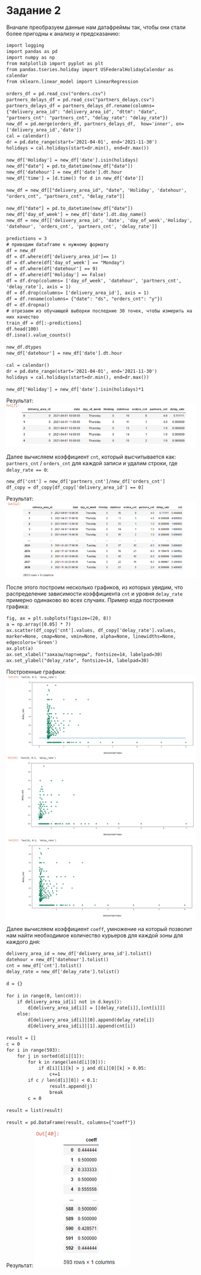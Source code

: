 # Задание 2
Вначале преобразуем данные нам датафреймы так, чтобы они стали более пригодны к анализу и предсказанию:
```
import logging
import pandas as pd
import numpy as np
from matplotlib import pyplot as plt
from pandas.tseries.holiday import USFederalHolidayCalendar as calendar
from sklearn.linear_model import LinearRegression

orders_df = pd.read_csv("orders.csv")
partners_delays_df = pd.read_csv("partners_delays.csv")
partners_delays_df = partners_delays_df.rename(columns={"delivery_area_id": "delivery_area_id", "dttm": "date", "partners_cnt": "partners_cnt", "delay_rate": "delay_rate"})
new_df = pd.merge(orders_df, partners_delays_df,  how='inner', on=['delivery_area_id','date'])
cal = calendar()
dr = pd.date_range(start='2021-04-01', end='2021-11-30')
holidays = cal.holidays(start=dr.min(), end=dr.max())

new_df['Holiday'] = new_df['date'].isin(holidays)
new_df["date"] = pd.to_datetime(new_df["date"])
new_df['datehour'] = new_df['date'].dt.hour
new_df['time'] = [d.time() for d in new_df['date']]

new_df = new_df[["delivery_area_id", "date", 'Holiday', 'datehour', "orders_cnt", "partners_cnt", "delay_rate"]]

new_df["date"] = pd.to_datetime(new_df["date"])
new_df['day_of_week'] = new_df['date'].dt.day_name()
new_df = new_df[['delivery_area_id', 'date', 'day_of_week','Holiday', 'datehour', 'orders_cnt', 'partners_cnt', 'delay_rate']]

predictions = 3
# приводим dataframe к нужному формату
df = new_df
df = df.where(df['delivery_area_id']== 1)
df = df.where(df['day_of_week'] == "Monday")
df = df.where(df['datehour'] == 9)
df = df.where(df['Holiday'] == False)
df = df.drop(columns= ['day_of_week', 'datehour', 'partners_cnt', 'delay_rate'], axis = 1)
df = df.drop(columns= ['delivery_area_id'], axis = 1)
df = df.rename(columns= {"date": "ds", "orders_cnt": "y"})
df = df.dropna()
# отрезаем из обучающей выборки последние 30 точек, чтобы измерить на них качество
train_df = df[:-predictions] 
df.head(100)
df.isna().value_counts()

new_df.dtypes
new_df['datehour'] = new_df['date'].dt.hour

cal = calendar()
dr = pd.date_range(start='2021-04-01', end='2021-11-30')
holidays = cal.holidays(start=dr.min(), end=dr.max())

new_df['Holiday'] = new_df['date'].isin(holidays)*1
```
Результат:
![hackathon_1.png](https://github.com/MOOsipenko/CMF-Hackathon/blob/main/hackathon_1.png)

Далее вычисляем коэффициент `cnt`, который высчитывается как: `partners_cnt` / `orders_cnt` для каждой записи и удалим строки, где `delay_rate == 0`:

```
new_df['cnt'] = new_df['partners_cnt']/new_df['orders_cnt']
df_copy = df_copy[df_copy['delivery_area_id'] == 0]
```
Результат:
![hackathon_2.png](https://github.com/MOOsipenko/CMF-Hackathon/blob/main/hackathon_2.png)

После этого построим несколько графиков, из которых увидим, что распределение зависимости коэффициента `cnt` и уровня `delay_rate` примерно одинаково во всех случаях. Пример кода построения графика:
```
fig, ax = plt.subplots(figsize=(20, 8))
a = np.array([0.05] * 7)
ax.scatter(df_copy['cnt'].values, df_copy['delay_rate'].values, marker=None, cmap=None, vmin=None, alpha=None, linewidths=None, edgecolors='Green')
ax.plot(a)
ax.set_xlabel("заказы/партнеры", fontsize=14, labelpad=30)
ax.set_ylabel("delay_rate", fontsize=14, labelpad=30)
```
Построенные графики:
![hackathon_3.png](https://github.com/MOOsipenko/CMF-Hackathon/blob/main/hackathon_3.png)
![hackathon_4.png](https://github.com/MOOsipenko/CMF-Hackathon/blob/main/hackathon_4.png)
![hackathon_5.png](https://github.com/MOOsipenko/CMF-Hackathon/blob/main/hackathon_5.png)

Далее вычисляем коэффициент `coeff`, умножение на который позволит нам найти необходимое количество курьеров для каждой зоны для каждого дня:
```
delivery_area_id = new_df['delivery_area_id'].tolist()
datehour = new_df['datehour'].tolist()
cnt = new_df['cnt'].tolist()
delay_rate = new_df['delay_rate'].tolist()

d = {}

for i in range(0, len(cnt)):
    if delivery_area_id[i] not in d.keys():
        d[delivery_area_id[i]] = [[delay_rate[i]],[cnt[i]]]
    else:
        d[delivery_area_id[i]][0].append(delay_rate[i])
        d[delivery_area_id[i]][1].append(cnt[i])
       
result = []
c = 0
for i in range(593):
    for j in sorted(d[i][1]):
        for k in range(len(d[i][0])):
            if d[i][1][k] > j and d[i][0][k] > 0.05:
                c+=1
        if c / len(d[i][0]) < 0.1:
                result.append(j)
                break
        c = 0
    
result = list(result)

result = pd.DataFrame(result, columns={"coeff"})
```
Результат:
![hackathon_6.png](https://github.com/MOOsipenko/CMF-Hackathon/blob/main/hackathon_6.png)

